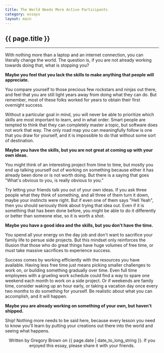 ```yaml
---
title: The World Needs More Active Participants
category: essays
layout: main
---
```


## {{ page.title }}

<hr>

With nothing more than a laptop and an internet connection, you can literally change the world. The question is, if you are not already working towards doing that, what is stopping you?

**Maybe you feel that you lack the skills to make anything that people will appreciate.** 

You compare yourself to those precious few rockstars and ninjas out there, and feel that you are still light years away from doing what they can do. But remember, most of these folks worked for years to obtain their first overnight success. 

Without a particular goal in mind, you will never be able to prioritize which skills are most important to learn, and in what order. Smart people are tempted to think that they can completely master a topic, but software does not work that way. The only road map you can meaningfully follow is one that you draw for yourself, and it is impossible to do that without some sort of destination.

**Maybe you have the skills, but you are not great at coming up with your own ideas.** 

You might think of an interesting project from time to time, but mostly you end up talking yourself out of working on something because either it has already been done or is not worth doing. But there is a saying that goes "What's obvious to you, is really obvious to you."

Try letting your friends talk you out of your own ideas. If you ask three people what they think of something, and all three of them turn it down, maybe your instincts were right. But if even one of them says "Hell Yeah", then you should seriously think about trying that idea out. Even if it is something that has been done before, you might be able to do it differently or better than someone else, so it is worth a shot. 

**Maybe you have a good idea and the skills, but you don't have the time.** 

You spend all your energy on the day job and don't want to sacrifice your family life to persue side projects. But this mindset only reinforces the illusion that those who do great things have huge volumes of free time, or must take massive sacrifices to experience success.

Success comes by working efficiently with the resources you have available. Having less free time just means picking smaller challenges to work on, or building something gradually over time. Even full time employees with a grueling work schedule could find a way to spare one weekend each month to work on a side project. Or if weekends are family time, consider waking up an hour early, or taking a vacation day once every two months to do something for yourself. Be realistic about what you can accomplish, and it will happen.

**Maybe you are already working on something of your own, but haven't shipped.**

Ship! Nothing more needs to be said here, because every lesson you need to know you'll learn by putting your creations out there into the world and seeing what happens.

</hr>

<p style="text-align: center; font-size: 1.0em">Written by Gregory Brown on {{ page.date | date_to_long_string }}. If you enjoyed this essay, please share it with your friends.</p>
